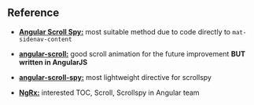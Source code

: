 ## Reference

- [**Angular Scroll Spy:**](https://github.com/aleesaan/ng-scrollspy/) most suitable method due to code directly to `mat-sidenav-content`

- [**angular-scroll:**](https://github.com/oblador/angular-scroll/>) good scroll animation for the future improvement **BUT written in AngularJS**

- [**angular-scroll-spy:**](https://stackblitz.com/edit/angular-scroll-spy) most lightweight directive for scrollspy

- [**NgRx:**](https://github.com/ngrx/platform/tree/master/projects/ngrx.io/src/app/shared) interested TOC, Scroll, Scrollspy in Angular team

